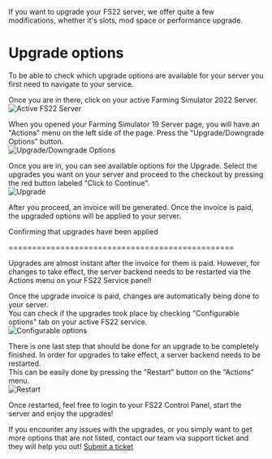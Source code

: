 If you want to upgrade your FS22 server, we offer quite a few modifications, whether it's slots, mod space or performance upgrade.

Upgrade options
===============

  
To be able to check which upgrade options are available for your server you first need to navigate to your service.  
  
Once you are in there, click on your active Farming Simulator 2022 Server.  
![Active FS22 Server](../images/image2021-11-21_22-19-12.png")

When you opened your Farming Simulator 19 Server page, you will have an "Actions" menu on the left side of the page. Press the "Upgrade/Downgrade Options" button.  
![Upgrade/Downgrade Options](../images/image2021-11-21_22-24-24.png")

  
Once you are in, you can see available options for the Upgrade. Select the upgrades you want on your server and proceed to the checkout by pressing the red button labeled "Click to Continue".  
![Upgrade](../images/image2021-11-21_22-26-8.png")  
  
After you proceed, an invoice will be generated. Once the invoice is paid, the upgraded options will be applied to your server.

Confirming that upgrades have been applied  
  

================================================

Upgrades are almost instant after the invoice for them is paid. However, for changes to take effect, the server backend needs to be restarted via the Actions menu on your FS22 Service panel!

Once the upgrade invoice is paid, changes are automatically being done to your server.   
You can check if the upgrades took place by checking "Configurable options" tab on your active FS22 service.  
![Configurable options](../images/image2021-11-21_22-33-13.png")

  
There is one last step that should be done for an upgrade to be completely finished. In order for upgrades to take effect, a server backend needs to be restarted.  
This can be easily done by pressing the "Restart" button on the "Actions" menu.  
![Restart](../images/image2021-11-21_22-32-33.png)  
  
Once restarted, feel free to login to your FS22 Control Panel, start the server and enjoy the upgrades!  
  

If you encounter any issues with the upgrades, or you simply want to get more options that are not listed, contact our team via support ticket and they will help you out! [Submit a ticket](https://clients.fragnet.net/submitticket.php)